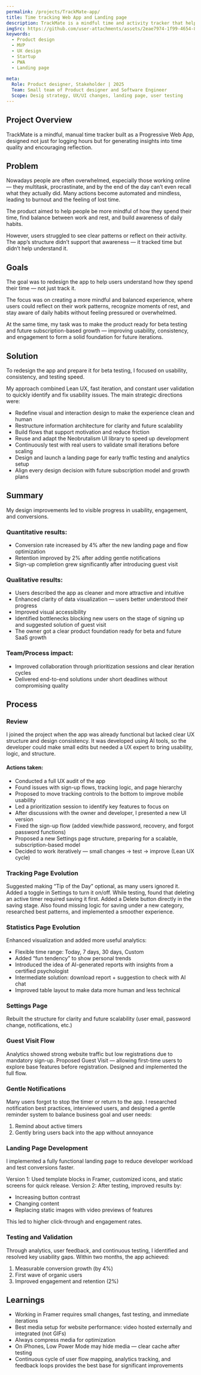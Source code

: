 ```yaml
---
permalink: /projects/TrackMate-app/
title: Time tracking Web App and Landing page 
description: TrackMate is a mindful time and activity tracker that helps plan, log, and get insights manually without relying on algorithms.
imgSrc: https://github.com/user-attachments/assets/2eae7974-1f99-4654-814b-f6a8481ebcb5
keywords:
  - Product design
  - MVP
  - UX design
  - Startup
  - PWA
  - Landing page
 
meta:
  Role: Product designer, Stakeholder | 2025
  Team: Small team of Product designer and Software Engineer
  Scope: Desig strategy, UX/UI changes, landing page, user testing  
---
```

## Project Overview

TrackMate is a mindful, manual time tracker built as a Progressive Web App, designed not just for logging hours but for generating insights into time quality and encouraging reflection.

## Problem

Nowadays people are often overwhelmed, especially those working online — they multitask, procrastinate, and by the end of the day can’t even recall what they actually did. Many actions become automated and mindless, leading to burnout and the feeling of lost time.

The product aimed to help people be more mindful of how they spend their time, find balance between work and rest, and build awareness of daily habits.

However, users struggled to see clear patterns or reflect on their activity. The app’s structure didn’t support that awareness — it tracked time but didn’t help understand it.

## Goals

The goal was to redesign the app to help users understand how they spend their time — not just track it.

The focus was on creating a more mindful and balanced experience, where users could reflect on their work patterns, recognize moments of rest, and stay aware of daily habits without feeling pressured or overwhelmed.

At the same time, my task was to make the product ready for beta testing and future subscription-based growth — improving usability, consistency, and engagement to form a solid foundation for future iterations.

## Solution

To redesign the app and prepare it for beta testing, I focused on usability, consistency, and testing speed.

My approach combined Lean UX, fast iteration, and constant user validation to quickly identify and fix usability issues.
The main strategic directions were:

* Redefine visual and interaction design to make the experience clean and human
* Restructure information architecture for clarity and future scalability
* Build flows that support motivation and reduce friction
* Reuse and adapt the Neobrutalism UI library to speed up development
* Continuously test with real users to validate small iterations before scaling
* Design and launch a landing page for early traffic testing and analytics setup
* Align every design decision with future subscription model and growth plans

## Summary

My design improvements led to visible progress in usability, engagement, and conversions.

### Quantitative results:

* Conversion rate increased by 4% after the new landing page and flow optimization
* Retention improved by 2% after adding gentle notifications
* Sign-up completion grew significantly after introducing guest visit

### Qualitative results:

* Users described the app as cleaner and more attractive and intuitive
* Enhanced clarity of data visualization — users better understood their progress
* Improved visual accessibility
* Identified bottlenecks blocking new users on the stage of signing up and suggested solution of guest visit
* The owner got a clear product foundation ready for beta and future SaaS growth

### Team/Process impact:

* Improved collaboration through prioritization sessions and clear iteration cycles
* Delivered end-to-end solutions under short deadlines without compromising quality

## Process

### Review

I joined the project when the app was already functional but lacked clear UX structure and design consistency. It was developed using AI tools, so the developer could make small edits but needed a UX expert to bring usability, logic, and structure.

#### Actions taken:

* Conducted a full UX audit of the app
* Found issues with sign-up flows, tracking logic, and page hierarchy
* Proposed to move tracking controls to the bottom to improve mobile usability
* Led a prioritization session to identify key features to focus on
* After discussions with the owner and developer, I presented a new UI version
* Fixed the sign-up flow (added view/hide password, recovery, and forgot password functions)
* Proposed a new Settings page structure, preparing for a scalable, subscription-based model
* Decided to work iteratively — small changes → test → improve (Lean UX cycle)

### Tracking Page Evolution

Suggested making “Tip of the Day” optional, as many users ignored it. Added a toggle in Settings to turn it on/off.
While testing, found that deleting an active timer required saving it first. Added a Delete button directly in the saving stage.
Also found missing logic for saving under a new category, researched best patterns, and implemented a smoother experience.

### Statistics Page Evolution

Enhanced visualization and added more useful analytics:

* Flexible time range: Today, 7 days, 30 days, Custom
* Added “fun tendency” to show personal trends
* Introduced the idea of AI-generated reports with insights from a certified psychologist
* Intermediate solution: download report + suggestion to check with AI chat
* Improved table layout to make data more human and less technical

### Settings Page

Rebuilt the structure for clarity and future scalability (user email, password change, notifications, etc.)

### Guest Visit Flow

Analytics showed strong website traffic but low registrations due to mandatory sign-up. Proposed Guest Visit — allowing first-time users to explore base features before registration. Designed and implemented the full flow.

### Gentle Notifications

Many users forgot to stop the timer or return to the app.
I researched notification best practices, interviewed users, and designed a gentle reminder system to balance business goal and user needs:

1. Remind about active timers
2. Gently bring users back into the app without annoyance

### Landing Page Development

I implemented a fully functional landing page to reduce developer workload and test conversions faster.

Version 1: Used template blocks in Framer, customized icons, and static screens for quick release.
Version 2: After testing, improved results by:

* Increasing button contrast
* Changing content 
* Replacing static images with video previews of features

This led to higher click-through and engagement rates.

### Testing and Validation

Through analytics, user feedback, and continuous testing, I identified and resolved key usability gaps.
Within two months, the app achieved:

1. Measurable conversion growth (by 4%)
2. First wave of organic users
3. Improved engagement and retention (2%)

## Learnings

* Working in Framer requires small changes, fast testing, and immediate iterations
* Best media setup for website performance: video hosted externally and integrated (not GIFs)
* Always compress media for optimization
* On iPhones, Low Power Mode may hide media — clear cache after testing
* Continuous cycle of user flow mapping, analytics tracking, and feedback loops provides the best base for significant improvements

